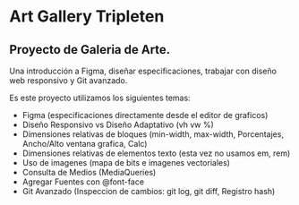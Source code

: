 # Art Gallery Tripleten

## Proyecto de Galeria de Arte.

Una introducción a Figma, diseñar especificaciones, trabajar con diseño web responsivo y Git avanzado.

Es este proyecto utilizamos los siguientes temas:

- Figma (especificaciones directamente desde el editor de graficos)
- Diseño Responsivo vs Diseño Adaptativo (vh vw %)
- Dimensiones relativas de bloques (min-width, max-width, Porcentajes, Ancho/Alto ventana grafica, Calc)
- Dimensiones relativas de elementos texto (esta vez no usamos em, rem)
- Uso de imagenes (mapa de bits e imagenes vectoriales)
- Consulta de Medios (MediaQueries)
- Agregar Fuentes con @font-face
- Git Avanzado (Inspeccion de cambios: git log, git diff, Registro hash)
